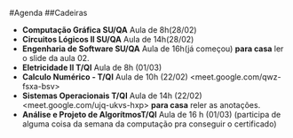 #Agenda
##Cadeiras
* **Computação Gráfica SU/QA**
    Aula de 8h(28/02)
* **Circuitos Lógicos II SU/QA**
    Aula de 14h(28/02)
* **Engenharia de Software SU/QA**
    Aula de 16h(já começou)
    **para casa**
    ler o slide da aula 02.
* **Eletricidade II T/QI**
    Aula de 8h (01/03)
* **Calculo Numérico - T/QI** 
    Aula de 10h (22/02) <meet.google.com/qwz-fsxa-bsv>
* **Sistemas Operacionais T/QI** 
    Aula de 14h (22/02) <meet.google.com/ujq-ukvs-hxp>
    **para casa**
    reler as anotações.
* **Análise e Projeto de AlgorítmosT/QI**
    Aula de 16 h (01/03) (participa de alguma coisa da semana da computação pra conseguir o certificado)